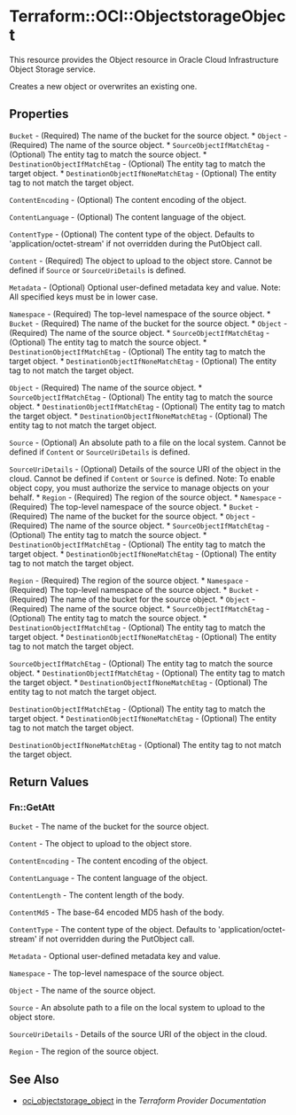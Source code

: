 # Terraform::OCI::ObjectstorageObject

This resource provides the Object resource in Oracle Cloud Infrastructure Object Storage service.

Creates a new object or overwrites an existing one.

## Properties

`Bucket` - (Required) The name of the bucket for the source object. * `Object` - (Required) The name of the source object. * `SourceObjectIfMatchEtag` - (Optional) The entity tag to match the source object. * `DestinationObjectIfMatchEtag` - (Optional) The entity tag to match the target object. * `DestinationObjectIfNoneMatchEtag` - (Optional) The entity tag to not match the target object.

`ContentEncoding` - (Optional) The content encoding of the object.

`ContentLanguage` - (Optional) The content language of the object.

`ContentType` - (Optional) The content type of the object.  Defaults to 'application/octet-stream' if not overridden during the PutObject call.

`Content` - (Required) The object to upload to the object store. Cannot be defined if `Source` or `SourceUriDetails` is defined.

`Metadata` - (Optional) Optional user-defined metadata key and value. Note: All specified keys must be in lower case.

`Namespace` - (Required) The top-level namespace of the source object. * `Bucket` - (Required) The name of the bucket for the source object. * `Object` - (Required) The name of the source object. * `SourceObjectIfMatchEtag` - (Optional) The entity tag to match the source object. * `DestinationObjectIfMatchEtag` - (Optional) The entity tag to match the target object. * `DestinationObjectIfNoneMatchEtag` - (Optional) The entity tag to not match the target object.

`Object` - (Required) The name of the source object. * `SourceObjectIfMatchEtag` - (Optional) The entity tag to match the source object. * `DestinationObjectIfMatchEtag` - (Optional) The entity tag to match the target object. * `DestinationObjectIfNoneMatchEtag` - (Optional) The entity tag to not match the target object.

`Source` - (Optional) An absolute path to a file on the local system. Cannot be defined if `Content` or `SourceUriDetails` is defined.

`SourceUriDetails` - (Optional) Details of the source URI of the object in the cloud. Cannot be defined if `Content` or `Source` is defined. Note: To enable object copy, you must authorize the service to manage objects on your behalf. * `Region` - (Required) The region of the source object. * `Namespace` - (Required) The top-level namespace of the source object. * `Bucket` - (Required) The name of the bucket for the source object. * `Object` - (Required) The name of the source object. * `SourceObjectIfMatchEtag` - (Optional) The entity tag to match the source object. * `DestinationObjectIfMatchEtag` - (Optional) The entity tag to match the target object. * `DestinationObjectIfNoneMatchEtag` - (Optional) The entity tag to not match the target object.

`Region` - (Required) The region of the source object. * `Namespace` - (Required) The top-level namespace of the source object. * `Bucket` - (Required) The name of the bucket for the source object. * `Object` - (Required) The name of the source object. * `SourceObjectIfMatchEtag` - (Optional) The entity tag to match the source object. * `DestinationObjectIfMatchEtag` - (Optional) The entity tag to match the target object. * `DestinationObjectIfNoneMatchEtag` - (Optional) The entity tag to not match the target object.

`SourceObjectIfMatchEtag` - (Optional) The entity tag to match the source object. * `DestinationObjectIfMatchEtag` - (Optional) The entity tag to match the target object. * `DestinationObjectIfNoneMatchEtag` - (Optional) The entity tag to not match the target object.

`DestinationObjectIfMatchEtag` - (Optional) The entity tag to match the target object. * `DestinationObjectIfNoneMatchEtag` - (Optional) The entity tag to not match the target object.

`DestinationObjectIfNoneMatchEtag` - (Optional) The entity tag to not match the target object.


## Return Values

### Fn::GetAtt

`Bucket` - The name of the bucket for the source object.

`Content` - The object to upload to the object store.

`ContentEncoding` - The content encoding of the object.

`ContentLanguage` - The content language of the object.

`ContentLength` - The content length of the body.

`ContentMd5` - The base-64 encoded MD5 hash of the body.

`ContentType` - The content type of the object.  Defaults to 'application/octet-stream' if not overridden during the PutObject call.

`Metadata` - Optional user-defined metadata key and value.

`Namespace` - The top-level namespace of the source object.

`Object` - The name of the source object.

`Source` - An absolute path to a file on the local system to upload to the object store.

`SourceUriDetails` - Details of the source URI of the object in the cloud.

`Region` - The region of the source object.

## See Also

* [oci_objectstorage_object](https://www.terraform.io/docs/providers/oci/r/objectstorage_object.html) in the _Terraform Provider Documentation_